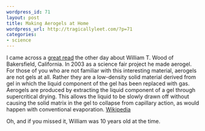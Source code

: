 ```yaml
--- 
wordpress_id: 71
layout: post
title: Making Aerogels at Home
wordpress_url: http://tragicallyleet.com/?p=71
categories:
- science
---
```


I came across a [great read](http://adzoe.8m.com/Aerogelsa.htm) the other day about William T. Wood of Bakersfield, California.  In 2003 as a science fair project he made aerogel.  For those of you who are not familiar with this interesting material, aerogels are not gels at all.  Rather they are a low-density solid material derived from gel in which the liquid component of the gel has been replaced with gas.  Aerogels are produced by extracting the liquid component of a gel through supercritical drying. This allows the liquid to be slowly drawn off without causing the solid matrix in the gel to collapse from capillary action, as would happen with conventional evaporation. [Wikipedia](http://en.wikipedia.org/wiki/Aerogel)

Oh, and if you missed it, William was 10 years old at the time.
